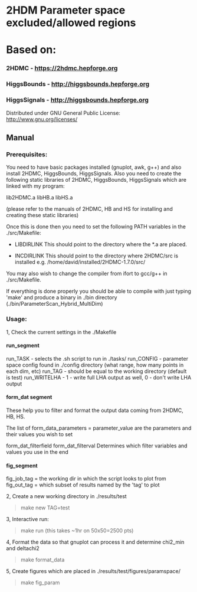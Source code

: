 # 2HDM Parameter space excluded/allowed regions

# Based on:

### 2HDMC - https://2hdmc.hepforge.org

### HiggsBounds - http://higgsbounds.hepforge.org

### HiggsSignals - http://higgsbounds.hepforge.org

Distributed under GNU General Public License: http://www.gnu.org/licenses/


## Manual

### Prerequisites:

You need to have basic packages installed (gnuplot, awk, g++) and also install 2HDMC, HiggsBounds, HiggsSignals. Also you need to create the following static libraries of 2HDMC, HiggsBounds, HiggsSignals which are linked with my program:

lib2HDMC.a
libHB.a
libHS.a

(please refer to the manuals of 2HDMC, HB and HS for installing and creating these static libraries)

Once this is done then you need to set the following PATH variables in the ./src/Makefile:
- LIBDIRLINK
This should point to the directory where the *.a are placed.

- INCDIRLINK
This should point to the directory where 2HDMC/src is installed e.g. /home/david/installed/2HDMC-1.7.0/src/

You may also wish to change the compiler from ifort to gcc/g++ in ./src/Makefile.

If everything is done properly you should be able to compile with just typing 'make' and produce a binary in ./bin directory (./bin/ParameterScan_Hybrid_MultiDim)

### Usage:

1, Check the current settings in the ./Makefile

#### run_segment
run_TASK - selects the .sh script to run in ./tasks/
run_CONFIG - parameter space config found in ./config directory (what range, how many points in each dim, etc)
run_TAG - should be equal to the working directory (default is test)
run_WRITELHA - 1 - write full LHA output as well, 0 - don't write LHA output

#### form_dat segment
These help you to filter and format the output data coming from 2HDMC, HB, HS.

The list of
form_data_parameters = parameter_value
are the parameters and their values you wish to set

form_dat_filterfield
form_dat_filterval
Determines which filter variables and values you use in the end

#### fig_segment

fig_job_tag = the working dir in which the script looks to plot from
fig_out_tag = which subset of results named by the 'tag' to plot

2, Create a new working directory in ./results/test
> make new TAG=test

3, Interactive run:
> make run
(this takes ~1hr on 50x50=2500 pts)

4, Format the data so that gnuplot can process it and determine chi2_min and deltachi2
> make format_data

5, Create figures which are placed in ./results/test/figures/paramspace/
> make fig_param
